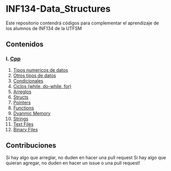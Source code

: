 # INF134-Data_Structures
Este repositorio contendrá códigos para complementar el aprendizaje de los alumnos de INF134 de la UTFSM

## Contenidos

### I. [Cpp](./Cpp)

1. [Tipos numericos de datos](./Cpp/01-numeric_types.cpp)
2. [Otros tipos de datos](./Cpp/02-other_types.cpp)
3. [Condicionales](./Cpp/03-conditional.cpp)
4. [Ciclos (while, do-while, for)](./Cpp/04-loops.cpp)
5. [Arreglos](./Cpp/05-arrays.cpp)
6. [Structs](./Cpp/06-structs.cpp)
7. [Pointers](./Cpp/07-pointers.cpp)
8. [Functions](./Cpp/08-functions.cpp)
9. [Dyanmic Memory](./Cpp/09-dynamic_memory.cpp)
10. [Strings](./Cpp/10-strings.cpp)
11. [Text Files](./Cpp/11-text_files.cpp)
12. [Binary Files](./Cpp/12-binary_files.cpp)

## Contribuciones

Si hay algo que arreglar, no duden en hacer una pull request
Si hay algo que quieran agregar, no duden en hacer un issue o una pull request!
